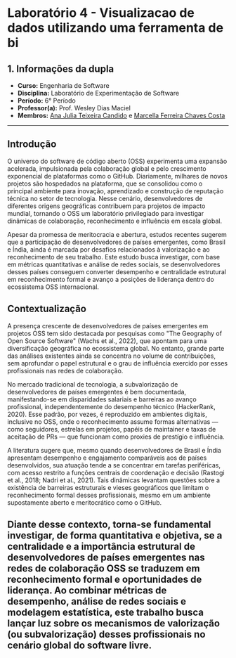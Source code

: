 # Laboratório 4 - Visualizacao de dados utilizando uma ferramenta de bi

## 1. Informações da dupla
- **Curso:** Engenharia de Software
- **Disciplina:** Laboratório de Experimentação de Software
- **Período:** 6° Período
- **Professor(a):** Prof. Wesley Dias Maciel
- **Membros:** [Ana Julia Teixeira Candido](https://github.com/anajuliateixeiracandido) e [Marcella Ferreira Chaves Costa](https://github.com/marcellafccosta)

---

## Introdução

O universo do software de código aberto (OSS) experimenta uma expansão acelerada, impulsionada pela colaboração global e pelo crescimento exponencial de plataformas como o GitHub. Diariamente, milhares de novos projetos são hospedados na plataforma, que se consolidou como o principal ambiente para inovação, aprendizado e construção de reputação técnica no setor de tecnologia. Nesse cenário, desenvolvedores de diferentes origens geográficas contribuem para projetos de impacto mundial, tornando o OSS um laboratório privilegiado para investigar dinâmicas de colaboração, reconhecimento e influência em escala global.

Apesar da promessa de meritocracia e abertura, estudos recentes sugerem que a participação de desenvolvedores de países emergentes, como Brasil e Índia, ainda é marcada por desafios relacionados à valorização e ao reconhecimento de seu trabalho. Este estudo busca investigar, com base em métricas quantitativas e análise de redes sociais, se desenvolvedores desses países conseguem converter desempenho e centralidade estrutural em reconhecimento formal e avanço a posições de liderança dentro do ecossistema OSS internacional.

## Contextualização

A presença crescente de desenvolvedores de países emergentes em projetos OSS tem sido destacada por pesquisas como "The Geography of Open Source Software" (Wachs et al., 2022), que apontam para uma diversificação geográfica no ecossistema global. No entanto, grande parte das análises existentes ainda se concentra no volume de contribuições, sem aprofundar o papel estrutural e o grau de influência exercido por esses profissionais nas redes de colaboração.

No mercado tradicional de tecnologia, a subvalorização de desenvolvedores de países emergentes é bem documentada, manifestando-se em disparidades salariais e barreiras ao avanço profissional, independentemente do desempenho técnico (HackerRank, 2020). Esse padrão, por vezes, é reproduzido em ambientes digitais, inclusive no OSS, onde o reconhecimento assume formas alternativas — como seguidores, estrelas em projetos, papéis de maintainer e taxas de aceitação de PRs — que funcionam como proxies de prestígio e influência.

A literatura sugere que, mesmo quando desenvolvedores de Brasil e Índia apresentam desempenho e engajamento comparáveis aos de países desenvolvidos, sua atuação tende a se concentrar em tarefas periféricas, com acesso restrito a funções centrais de coordenação e decisão (Rastogi et al., 2018; Nadri et al., 2021). Tais dinâmicas levantam questões sobre a existência de barreiras estruturais e vieses geográficos que limitam o reconhecimento formal desses profissionais, mesmo em um ambiente supostamente aberto e meritocrático como o GitHub.

Diante desse contexto, torna-se fundamental investigar, de forma quantitativa e objetiva, se a centralidade e a importância estrutural de desenvolvedores de países emergentes nas redes de colaboração OSS se traduzem em reconhecimento formal e oportunidades de liderança. Ao combinar métricas de desempenho, análise de redes sociais e modelagem estatística, este trabalho busca lançar luz sobre os mecanismos de valorização (ou subvalorização) desses profissionais no cenário global do software livre.
---


